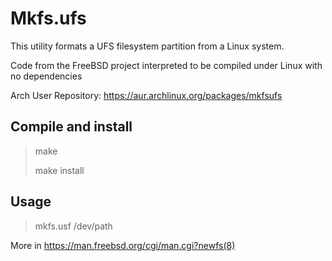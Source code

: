 
# Mkfs.ufs
This utility formats a UFS filesystem partition from a Linux system.

Code from the FreeBSD project interpreted to be compiled under Linux with no dependencies  

Arch User Repository: https://aur.archlinux.org/packages/mkfsufs

## Compile and install

> make
> 
> make install

## Usage

> mkfs.usf /dev/path

More in https://man.freebsd.org/cgi/man.cgi?newfs(8)




